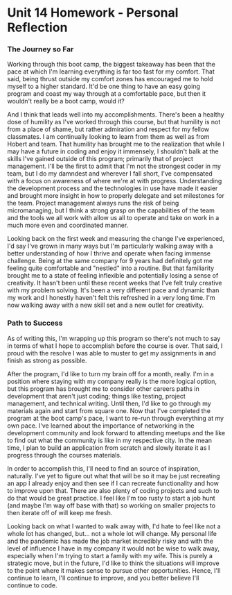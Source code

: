 # Unit 14 Homework - Personal Reflection

### The Journey so Far
Working through this boot camp, the biggest takeaway has been that the pace at which I'm learning everything is far too fast for my comfort. That said, being thrust outside my comfort zones has encouraged me to hold myself to a higher standard. It'd be one thing to have an easy going program and coast my way through at a comfortable pace, but then it wouldn't really be a boot camp, would it?

And I think that leads well into my accomplishments. There's been a healthy dose of humility as I've worked through this course, but that humility is not from a place of shame, but rather admiration and respect for my fellow classmates. I am continually looking to learn from them as well as from Hobert and team. That humility has brought me to the realization that while I may have a future in coding and enjoy it immensely, I shouldn't balk at the skills I've gained outside of this program; primarily that of project management. I'll be the first to admit that I'm not the strongest coder in my team, but I do my damndest and wherever I fall short, I've compensated with a focus on awareness of where we're at with progress. Understanding the development process and the technologies in use have made it easier and brought more insight in how to properly delegate and set milestones for the team. Project management always runs the risk of being micromanaging, but I think a strong grasp on the capabilities of the team and the tools we all work with allow us all to operate and take on work in a much more even and coordinated manner.

Looking back on the first week and measuring the change I've experienced, I'd say I've grown in many ways but I'm particularly walking away with a better understanding of how I thrive and operate when facing immense challenge. Being at the same company for 9 years had definitely got me feeling quite comfortable and "nestled" into a routine. But that familiarity brought me to a state of feeling inflexible and potentially losing a sense of creativity. It hasn't been until these recent weeks that I've felt truly creative with my problem solving. It's been a very different pace and dynamic than my work and I honestly haven't felt this refreshed in a very long time. I'm now walking away with a new skill set and a new outlet for creativity. 

### Path to Success
As of writing this, I'm wrapping up this program so there's not much to say in terms of what I hope to accomplish before the course is over. That said, I proud with the resolve I was able to muster to get my assignments in and finish as strong as possible.

After the program, I'd like to turn my brain off for a month, really. I'm in a position where staying with my company really is the more logical option, but this program has brought me to consider other careers paths in development that aren't just coding; things like testing, project management, and technical writing. Until then, I'd like to go through my materials again and start from square one. Now that I've completed the program at the boot camp's pace, I want to re-run through everything at my own pace. I've learned about the importance of networking in the development community and look forward to attending meetups and the like to find out what the community is like in my respective city. In the mean time, I plan to build an application from scratch and slowly iterate it as I progress through the courses materials.

In order to accomplish this, I'll need to find an source of inspiration, naturally. I've yet to figure out what that will be so it may be just recreating an app I already enjoy and then see if I can recreate functionality and how to improve upon that. There are also plenty of coding projects and such to do that would be great practice. I feel like I'm too rusty to start a job hunt (and maybe I'm way off base with that) so working on smaller projects to then iterate off of will keep me fresh.

Looking back on what I wanted to walk away with, I'd hate to feel like not a whole lot has changed, but... not a whole lot will change. My personal life and the pandemic has made the job market incredibly risky and with the level of influence I have in my company it would not be wise to walk away, especially when I'm trying to start a family with my wife. This is purely a strategic move, but in the future, I'd like to think the situations will improve to the point where it makes sense to pursue other opportunities. Hence, I'll continue to learn, I'll continue to improve, and you better believe I'll continue to code.